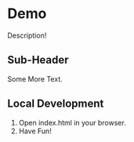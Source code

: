 # Demo

Description!

## Sub-Header

Some More Text.

## Local Development

1. Open index.html in your browser.
2. Have Fun!